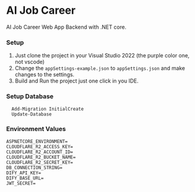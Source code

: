 # AI Job Career
AI Job Career Web App Backend with .NET core.

### Setup
1. Just clone the project in your Visual Studio 2022 (the purple color one, not vscode)
2. Change the `appSettings-example.json` to `appSettings.json` and make changes to the settings.
3. Build and Run the project just one click in you IDE.


### Setup Database
```
  Add-Migration InitialCreate
  Update-Database
```

### Environment Values

```
ASPNETCORE_ENVIRONMENT=
CLOUDFLARE_R2_ACCESS_KEY=
CLOUDFLARE_R2_ACCOUNT_ID=
CLOUDFLARE_R2_BUCKET_NAME=
CLOUDFLARE_R2_SECRET_KEY=
DB_CONNECTION_STRING=
DIFY_API_KEY=
DIFY_BASE_URL=
JWT_SECRET=
```
